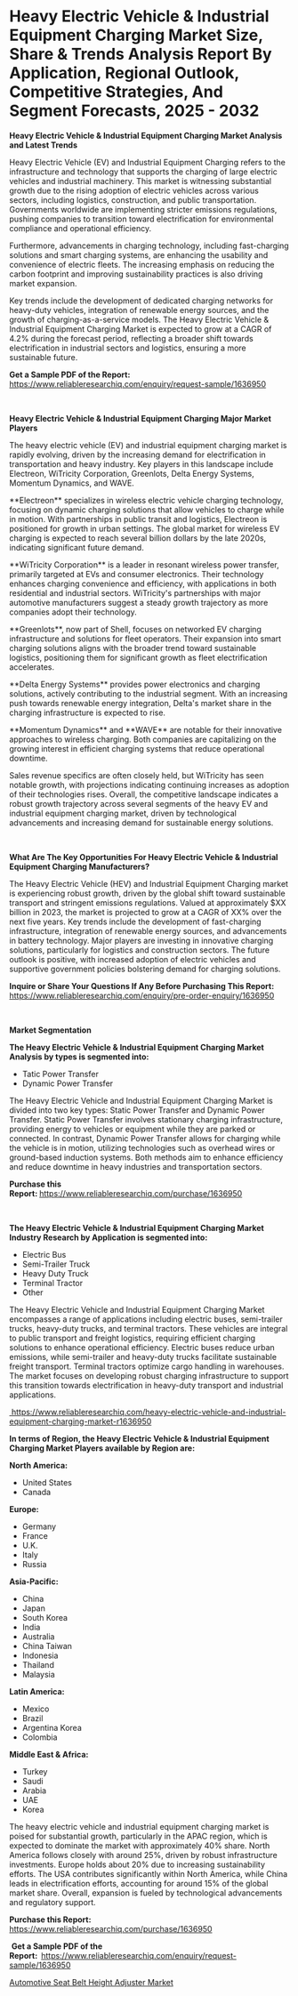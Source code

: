 <p><h1>Heavy Electric Vehicle & Industrial Equipment Charging Market Size, Share & Trends Analysis Report By Application, Regional Outlook, Competitive Strategies, And Segment Forecasts, 2025 - 2032</h1></p><p><strong>Heavy Electric Vehicle & Industrial Equipment Charging Market Analysis and Latest Trends</strong></p>
<p><p>Heavy Electric Vehicle (EV) and Industrial Equipment Charging refers to the infrastructure and technology that supports the charging of large electric vehicles and industrial machinery. This market is witnessing substantial growth due to the rising adoption of electric vehicles across various sectors, including logistics, construction, and public transportation. Governments worldwide are implementing stricter emissions regulations, pushing companies to transition toward electrification for environmental compliance and operational efficiency.</p><p>Furthermore, advancements in charging technology, including fast-charging solutions and smart charging systems, are enhancing the usability and convenience of electric fleets. The increasing emphasis on reducing the carbon footprint and improving sustainability practices is also driving market expansion. </p><p>Key trends include the development of dedicated charging networks for heavy-duty vehicles, integration of renewable energy sources, and the growth of charging-as-a-service models. The Heavy Electric Vehicle & Industrial Equipment Charging Market is expected to grow at a CAGR of 4.2% during the forecast period, reflecting a broader shift towards electrification in industrial sectors and logistics, ensuring a more sustainable future.</p></p>
<p><strong>Get a Sample PDF of the Report:&nbsp;</strong> <a href="https://www.reliableresearchiq.com/enquiry/request-sample/1636950?utm_campaign=2302&utm_medium=2&utm_source=Github&utm_content=ia&utm_term=23032025&utm_id=heavy-electric-vehicle-industrial-equipment-charging">https://www.reliableresearchiq.com/enquiry/request-sample/1636950</a></p>
<p>&nbsp;</p>
<p><strong>Heavy Electric Vehicle & Industrial Equipment Charging Major Market Players</strong></p>
<p><p>The heavy electric vehicle (EV) and industrial equipment charging market is rapidly evolving, driven by the increasing demand for electrification in transportation and heavy industry. Key players in this landscape include Electreon, WiTricity Corporation, Greenlots, Delta Energy Systems, Momentum Dynamics, and WAVE.</p><p>**Electreon** specializes in wireless electric vehicle charging technology, focusing on dynamic charging solutions that allow vehicles to charge while in motion. With partnerships in public transit and logistics, Electreon is positioned for growth in urban settings. The global market for wireless EV charging is expected to reach several billion dollars by the late 2020s, indicating significant future demand.</p><p>**WiTricity Corporation** is a leader in resonant wireless power transfer, primarily targeted at EVs and consumer electronics. Their technology enhances charging convenience and efficiency, with applications in both residential and industrial sectors. WiTricity's partnerships with major automotive manufacturers suggest a steady growth trajectory as more companies adopt their technology.</p><p>**Greenlots**, now part of Shell, focuses on networked EV charging infrastructure and solutions for fleet operators. Their expansion into smart charging solutions aligns with the broader trend toward sustainable logistics, positioning them for significant growth as fleet electrification accelerates.</p><p>**Delta Energy Systems** provides power electronics and charging solutions, actively contributing to the industrial segment. With an increasing push towards renewable energy integration, Delta's market share in the charging infrastructure is expected to rise.</p><p>**Momentum Dynamics** and **WAVE** are notable for their innovative approaches to wireless charging. Both companies are capitalizing on the growing interest in efficient charging systems that reduce operational downtime.</p><p>Sales revenue specifics are often closely held, but WiTricity has seen notable growth, with projections indicating continuing increases as adoption of their technologies rises. Overall, the competitive landscape indicates a robust growth trajectory across several segments of the heavy EV and industrial equipment charging market, driven by technological advancements and increasing demand for sustainable energy solutions.</p></p>
<p>&nbsp;</p>
<p><strong>What Are The Key Opportunities For Heavy Electric Vehicle & Industrial Equipment Charging Manufacturers?</strong></p>
<p><p>The Heavy Electric Vehicle (HEV) and Industrial Equipment Charging market is experiencing robust growth, driven by the global shift toward sustainable transport and stringent emissions regulations. Valued at approximately $XX billion in 2023, the market is projected to grow at a CAGR of XX% over the next five years. Key trends include the development of fast-charging infrastructure, integration of renewable energy sources, and advancements in battery technology. Major players are investing in innovative charging solutions, particularly for logistics and construction sectors. The future outlook is positive, with increased adoption of electric vehicles and supportive government policies bolstering demand for charging solutions.</p></p>
<p><strong>Inquire or Share Your Questions If Any Before Purchasing This Report:</strong> <a href="https://www.reliableresearchiq.com/enquiry/pre-order-enquiry/1636950?utm_campaign=2302&utm_medium=2&utm_source=Github&utm_content=ia&utm_term=23032025&utm_id=heavy-electric-vehicle-industrial-equipment-charging">https://www.reliableresearchiq.com/enquiry/pre-order-enquiry/1636950</a></p>
<p>&nbsp;</p>
<p><strong>Market Segmentation</strong></p>
<p><strong>The Heavy Electric Vehicle & Industrial Equipment Charging Market Analysis by types is segmented into:</strong></p>
<p><ul><li>Tatic Power Transfer</li><li>Dynamic Power Transfer</li></ul></p>
<p><p>The Heavy Electric Vehicle and Industrial Equipment Charging Market is divided into two key types: Static Power Transfer and Dynamic Power Transfer. Static Power Transfer involves stationary charging infrastructure, providing energy to vehicles or equipment while they are parked or connected. In contrast, Dynamic Power Transfer allows for charging while the vehicle is in motion, utilizing technologies such as overhead wires or ground-based induction systems. Both methods aim to enhance efficiency and reduce downtime in heavy industries and transportation sectors.</p></p>
<p><strong>Purchase this Report:&nbsp;</strong><a href="https://www.reliableresearchiq.com/purchase/1636950?utm_campaign=2302&utm_medium=2&utm_source=Github&utm_content=ia&utm_term=23032025&utm_id=heavy-electric-vehicle-industrial-equipment-charging">https://www.reliableresearchiq.com/purchase/1636950</a></p>
<p>&nbsp;</p>
<p><strong>The Heavy Electric Vehicle & Industrial Equipment Charging Market Industry Research by Application is segmented into:</strong></p>
<p><ul><li>Electric Bus</li><li>Semi-Trailer Truck</li><li>Heavy Duty Truck</li><li>Terminal Tractor</li><li>Other</li></ul></p>
<p><p>The Heavy Electric Vehicle and Industrial Equipment Charging Market encompasses a range of applications including electric buses, semi-trailer trucks, heavy-duty trucks, and terminal tractors. These vehicles are integral to public transport and freight logistics, requiring efficient charging solutions to enhance operational efficiency. Electric buses reduce urban emissions, while semi-trailer and heavy-duty trucks facilitate sustainable freight transport. Terminal tractors optimize cargo handling in warehouses. The market focuses on developing robust charging infrastructure to support this transition towards electrification in heavy-duty transport and industrial applications.</p></p>
<p><a href="https://www.reliableresearchiq.com/heavy-electric-vehicle-and-industrial-equipment-charging-market-r1636950?utm_campaign=2302&utm_medium=2&utm_source=Github&utm_content=ia&utm_term=23032025&utm_id=heavy-electric-vehicle-industrial-equipment-charging">&nbsp;https://www.reliableresearchiq.com/heavy-electric-vehicle-and-industrial-equipment-charging-market-r1636950</a></p>
<p><strong>In terms of Region, the Heavy Electric Vehicle & Industrial Equipment Charging Market Players available by Region are:</strong></p>
<p>
    <p> <strong> North America: </strong>
        <ul>
            <li>United States</li>
            <li>Canada</li>
        </ul>
        </p> 
    <p> <strong> Europe: </strong>
        <ul>
            <li>Germany</li>
            <li>France</li>
            <li>U.K.</li>
            <li>Italy</li>
            <li>Russia</li>
        </ul>
        </p> 
    <p> <strong> Asia-Pacific: </strong>
        <ul>
            <li>China</li>
            <li>Japan</li>
            <li>South Korea</li>
            <li>India</li>
            <li>Australia</li>
            <li>China Taiwan</li>
            <li>Indonesia</li>
            <li>Thailand</li>
            <li>Malaysia</li>
        </ul>
        </p> 
    <p> <strong> Latin America: </strong>
        <ul>
            <li>Mexico</li>
            <li>Brazil</li>
            <li>Argentina Korea</li>
            <li>Colombia</li>
        </ul>
        </p> 
    <p> <strong> Middle East & Africa: </strong>
        <ul>
            <li>Turkey</li>
            <li>Saudi</li>
            <li>Arabia</li>
            <li>UAE</li>
            <li>Korea</li>
        </ul>
    </p>
    </p>
<p><p>The heavy electric vehicle and industrial equipment charging market is poised for substantial growth, particularly in the APAC region, which is expected to dominate the market with approximately 40% share. North America follows closely with around 25%, driven by robust infrastructure investments. Europe holds about 20% due to increasing sustainability efforts. The USA contributes significantly within North America, while China leads in electrification efforts, accounting for around 15% of the global market share. Overall, expansion is fueled by technological advancements and regulatory support.</p></p>
<p><strong>Purchase this Report: </strong><a href="https://www.reliableresearchiq.com/purchase/1636950?utm_campaign=2302&utm_medium=2&utm_source=Github&utm_content=ia&utm_term=23032025&utm_id=heavy-electric-vehicle-industrial-equipment-charging">https://www.reliableresearchiq.com/purchase/1636950</a></p>
<p>&nbsp;<strong>Get a Sample PDF of the Report:&nbsp;&nbsp;</strong><a href="https://www.reliableresearchiq.com/enquiry/request-sample/1636950?utm_campaign=2302&utm_medium=2&utm_source=Github&utm_content=ia&utm_term=23032025&utm_id=heavy-electric-vehicle-industrial-equipment-charging">https://www.reliableresearchiq.com/enquiry/request-sample/1636950</a></p>
<p><strong></strong></p>
<p><p><a href="https://github.com/kathiestrine5ty/Market-Research-Report-List-1/blob/main/automotive-seat-belt-height-adjuster-market.md?utm_campaign=2302&utm_medium=2&utm_source=Github&utm_content=ia&utm_term=23032025&utm_id=heavy-electric-vehicle-industrial-equipment-charging">Automotive Seat Belt Height Adjuster Market</a></p></p>